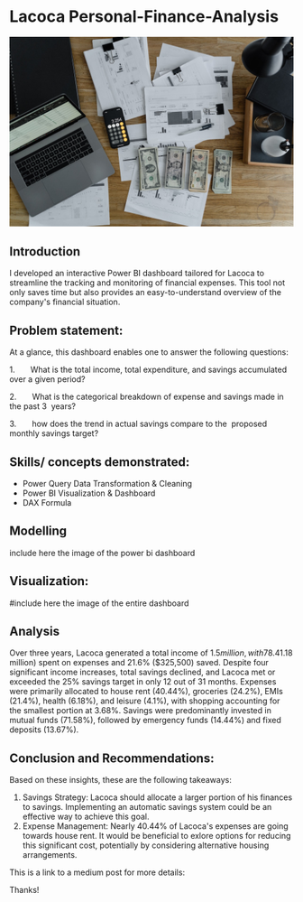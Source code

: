 # Lacoca Personal-Finance-Analysis

![](personal_finance_image.jpg)


## Introduction

I developed an interactive Power BI dashboard tailored for Lacoca to streamline the tracking and monitoring of financial expenses. This tool not only saves time but also provides an easy-to-understand overview of the company's financial situation.


## Problem statement:

At a glance, this dashboard enables one to answer the following questions:

1.       What is the total income, total expenditure, and savings accumulated over a given period? 

2.       What is the categorical breakdown of expense and savings made in the past 3  years?

3.       how does the trend in actual savings compare to the  proposed monthly savings target?



## Skills/ concepts demonstrated:
- Power Query Data Transformation & Cleaning
- Power BI Visualization & Dashboard
- DAX Formula

   
## Modelling

include here the image of the power bi dashboard

## Visualization:

#include here the image of the entire dashboard

## Analysis

Over three years, Lacoca generated a total income of $1.5 million, with 78.4% ($1.18 million) spent on expenses and 21.6% ($325,500) saved. Despite four significant income increases, total savings declined, and Lacoca met or exceeded the 25% savings target in only 12 out of 31 months. Expenses were primarily allocated to house rent (40.44%), groceries (24.2%), EMIs (21.4%), health (6.18%), and leisure (4.1%), with shopping accounting for the smallest portion at 3.68%. Savings were predominantly invested in mutual funds (71.58%), followed by emergency funds (14.44%) and fixed deposits (13.67%).




## Conclusion and Recommendations:

Based on these insights, these are the following takeaways:

1. Savings Strategy: Lacoca should allocate a larger portion of his finances to savings. Implementing an automatic savings system could be an effective way to achieve this goal.
2. Expense Management: Nearly 40.44% of Lacoca's expenses are going towards house rent. It would be beneficial to exlore options for reducing this significant cost, potentially by considering alternative housing arrangements. 


This is a link to a medium post for more details: 


Thanks!
